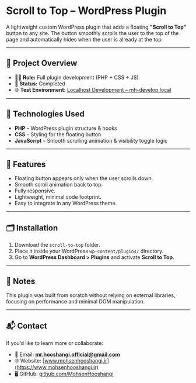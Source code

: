 # Scroll to Top – WordPress Plugin

A lightweight custom WordPress plugin that adds a floating **"Scroll to Top"** button to any site. The button smoothly scrolls the user to the top of the page and automatically hides when the user is already at the top.

---

## 🔧 Project Overview

- 👨‍💻 **Role:** Full plugin development (PHP + CSS + JS)
- 📅 **Status:** Completed
- 🌐 **Test Environment:** [Localhost Development – mh-develop.local](http://mh-develop.local)

---

## 🧰 Technologies Used

- **PHP** – WordPress plugin structure & hooks  
- **CSS** – Styling for the floating button  
- **JavaScript** – Smooth scrolling animation & visibility toggle logic

---

## 🧠 Features

- Floating button appears only when the user scrolls down.
- Smooth scroll animation back to top.
- Fully responsive.
- Lightweight, minimal code footprint.
- Easy to integrate in any WordPress theme.

---

## 🗂️ Installation

1. Download the `scroll-to-top` folder.
2. Place it inside your WordPress `wp-content/plugins/` directory.
3. Go to **WordPress Dashboard > Plugins** and activate **Scroll to Top**.

---

## 📌 Notes

This plugin was built from scratch without relying on external libraries, focusing on performance and minimal DOM manipulation.

---

## 📬 Contact

If you’d like to learn more or collaborate:

- 📧 Email: **mr.hooshangi.official@gmail.com**  
- 🌐 Website: [www.mohsenhooshangi.ir](https://www.mohsenhooshangi.ir)  
- 🖥️ GitHub: [github.com/MohsenHooshangi](https://github.com/MohsenHooshangi)

